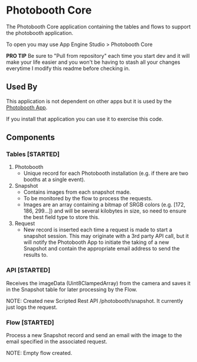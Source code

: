 # Photobooth Core

The Photobooth Core application containing the tables and flows to support the photobooth application.

To open you may use App Engine Studio > Photobooth Core

**PRO TIP** Be sure to "Pull from repository" each time you start dev and it will make your life easier and you won't be having to stash all your changes everytime I modify this readme before checking in.

## Used By

This application is not dependent on other apps but it is used by the [Photobooth App](https://github.com/ServiceNowNextExperience/photobooth).

If you install that application you can use it to exercise this code.

## Components

### Tables [STARTED]

1. Photobooth
   - Unique record for each Photobooth installation (e.g. if there are two booths at a single event).
2. Snapshot
   - Contains images from each snapshot made.
   - To be monitored by the flow to process the requests.
   - Images are an array containing a bitmap of SRGB colors (e.g. [172, 186, 299...]) and will be several kilobytes in size, so need to ensure the best field type to store this.
3. Request
   - New record is inserted each time a request is made to start a snapshot session. This may originate with a 3rd party API call, but it will notify the Photobooth App to initiate the taking of a new Snapshot and contain the appropriate email address to send the results to.

### API [STARTED]

Receives the imageData (Uint8ClampedArray) from the camera and saves it in the Snapshot table for later processing by the Flow.

NOTE: Created new Scripted Rest API /photobooth/snapshot.  It currently just logs the request.

### Flow [STARTED]

Process a new Snapshot record and send an email with the image to the email specified in the associated request.

NOTE: Empty flow created.
